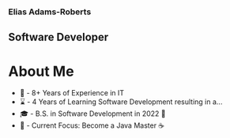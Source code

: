 ### Elias Adams-Roberts
## Software Developer

# About Me
- :calendar: - 8+ Years of Experience in IT
- :hourglass: - 4 Years of Learning Software Development resulting in a...
- :mortar_board: - B.S. in Software Development in 2022 :tada:
- :seedling: - Current Focus: Become a Java Master :coffee:
